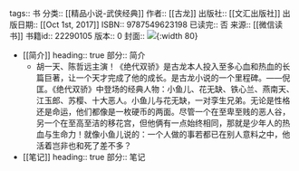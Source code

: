 tags:: 书
分类:: [[精品小说-武侠经典]]
作者:: [[古龙]]
出版社:: [[文汇出版社]]
出版日期:: [[Oct 1st, 2017]]
ISBN:: 9787549623198
已读完:: 否
来源:: [[微信读书]]
书籍id:: 22290105
版本:: 0
封面:: ![](https://wfqqreader-1252317822.image.myqcloud.com/cover/105/22290105/s_22290105.jpg){:width 80}

- [[简介]]
  heading:: true
  部分:: 简介
	- 胡一天、陈哲远主演！《绝代双骄》是古龙本人投入至多心血和热血的长篇巨著，让一个天才完成了他的成长。是古龙小说的一个里程碑。——倪匡。《绝代双骄》中登场的经典人物：小鱼儿、花无缺、铁心兰、燕南天、江玉郎、苏樱、十大恶人。小鱼儿与花无缺，一对孪生兄弟。无论是性格还是命运，他们都像是一枚硬币的两面。尽管一个在至卑至贱的恶人谷，另一个在至高至洁的移花宫，但他俩有一点始终相同，那就是少年人的热血与生命力！就像小鱼儿说的：一个人做的事若都已在别人意料之中，他活着岂非也和死了差不多？
- [[笔记]]
  heading:: true
  部分:: 笔记